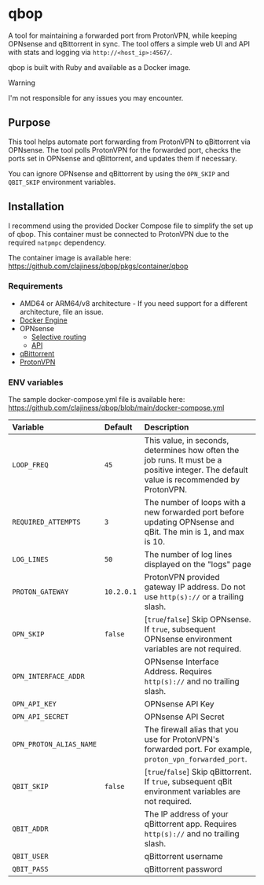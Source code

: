 # qbop
A tool for maintaining a forwarded port from ProtonVPN, while keeping OPNsense and qBittorrent in sync. The tool offers a simple web UI and API with stats and logging via `http://<host_ip>:4567/`.

qbop is built with Ruby and available as a Docker image.

> [!WARNING]
> I'm not responsible for any issues you may encounter.

## Purpose
This tool helps automate port forwarding from ProtonVPN to qBittorrent via OPNsense. The tool polls ProtonVPN for the forwarded port, checks the ports set in OPNsense and qBittorrent, and updates them if necessary.

You can ignore OPNsense and qBittorrent by using the `OPN_SKIP` and `QBIT_SKIP` environment variables.

## Installation
I recommend using the provided Docker Compose file to simplify the set up of qbop. This container must be connected to ProtonVPN due to the required `natpmpc` dependency.

The container image is available here: https://github.com/clajiness/qbop/pkgs/container/qbop

### Requirements
* AMD64 or ARM64/v8 architecture - If you need support for a different architecture, file an issue.
* [Docker Engine](https://docs.docker.com/engine/install/)
* OPNsense
    * [Selective routing](https://docs.opnsense.org/manual/how-tos/wireguard-selective-routing.html)
    * [API](https://docs.opnsense.org/development/how-tos/api.html)
* [qBittorrent](https://www.qbittorrent.org/)
* [ProtonVPN](https://protonvpn.com/support/port-forwarding)

### ENV variables
The sample docker-compose.yml file is available here:
https://github.com/clajiness/qbop/blob/main/docker-compose.yml

| Variable | Default | Description |
| :--- | :--- | :--- |
| `LOOP_FREQ` | `45` | This value, in seconds, determines how often the job runs. It must be a positive integer. The default value is recommended by ProtonVPN. |
| `REQUIRED_ATTEMPTS` | `3` | The number of loops with a new forwarded port before updating OPNsense and qBit. The min is 1, and max is 10. |
| `LOG_LINES` | `50` | The number of log lines displayed on the "logs" page |
| `PROTON_GATEWAY` | `10.2.0.1` | ProtonVPN provided gateway IP address. Do not use `http(s)://` or a trailing slash. |
| `OPN_SKIP` | `false` | [`true`/`false`] Skip OPNsense. If `true`, subsequent OPNsense environment variables are not required. |
| `OPN_INTERFACE_ADDR` | | OPNsense Interface Address. Requires `http(s)://` and no trailing slash. |
| `OPN_API_KEY` | | OPNsense API Key |
| `OPN_API_SECRET` | | OPNsense API Secret |
| `OPN_PROTON_ALIAS_NAME` | | The firewall alias that you use for ProtonVPN's forwarded port. For example, `proton_vpn_forwarded_port`. |
| `QBIT_SKIP` | `false` | [`true`/`false`] Skip qBittorrent. If `true`, subsequent qBit environment variables are not required. |
| `QBIT_ADDR` | | The IP address of your qBittorrent app. Requires `http(s)://` and no trailing slash. |
| `QBIT_USER` | | qBittorrent username |
| `QBIT_PASS` | | qBittorrent password |
